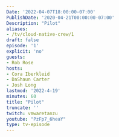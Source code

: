 ```yaml
---
Date: '2022-04-07T18:00:00-07:00'
PublishDate: '2020-04-21T00:00:00-07:00'
Description: "Pilot"
aliases:
- /tv/cloud-native-crew/1
draft: false
episode: '1'
explicit: 'no'
guests:
- Rob Rose
hosts:
- Cora Iberkleid
- DaShaun Carter
- Josh Long
lastmod: '2022-4-19'
minutes: 60
title: "Pilot"
truncate: ''
twitch: vmwaretanzu
youtube: "PzFp7_6heaY"
type: tv-episode
---
```

